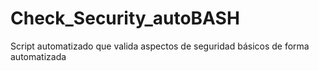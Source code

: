 # Check_Security_autoBASH
Script automatizado que valida aspectos de seguridad básicos de forma automatizada
